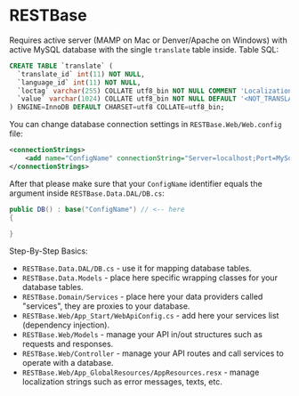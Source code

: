 # RESTBase

Requires active server (MAMP on Mac or Denver/Apache on Windows) with active MySQL database with the single `translate` table inside. Table SQL:

```sql
CREATE TABLE `translate` (
  `translate_id` int(11) NOT NULL,
  `language_id` int(11) NOT NULL,
  `loctag` varchar(255) COLLATE utf8_bin NOT NULL COMMENT 'Localization tag',
  `value` varchar(1024) COLLATE utf8_bin NOT NULL DEFAULT '<NOT_TRANSLATED>' COMMENT 'Localized value'
) ENGINE=InnoDB DEFAULT CHARSET=utf8 COLLATE=utf8_bin;
```
You can change database connection settings in `RESTBase.Web/Web.config` file:

```xml
<connectionStrings>
    <add name="ConfigName" connectionString="Server=localhost;Port=MySqlPort;Database=DBName;Uid=root;Pwd=root;" providerName="MySql.Data.MySqlClient" />
</connectionStrings>
```
After that please make sure that your `ConfigName` identifier equals the argument inside `RESTBase.Data.DAL/DB.cs`:

```csharp
public DB() : base("ConfigName") // <-- here
{
			
}
```

Step-By-Step Basics:
* `RESTBase.Data.DAL/DB.cs` - use it for mapping database tables.
* `RESTBase.Data.Models` - place here specific wrapping classes for your database tables.
* `RESTBase.Domain/Services` - place here your data providers called "services", they are proxies to your database.
* `RESTBase.Web/App_Start/WebApiConfig.cs` - add here your services list (dependency injection).
* `RESTBase.Web/Models` - manage your API in/out structures such as requests and responses.
* `RESTBase.Web/Controller` - manage your API routes and call services to operate with a database.
* `RESTBase.Web/App_GlobalResources/AppResources.resx` - manage localization strings such as error messages, texts, etc.
